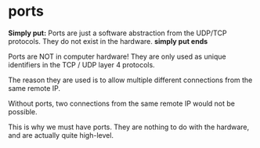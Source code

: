 
# ports

**Simply put:**
Ports are just a software abstraction from the UDP/TCP protocols.
They do not exist in the hardware.
**simply put ends**


Ports are NOT in computer hardware! They are only used as unique identifiers
in the TCP / UDP layer 4 protocols.

The reason they are used is to allow multiple different connections from the same
remote IP.

Without ports, two connections from the same remote IP would not be possible.

This is why we must have ports. They are nothing to do with the hardware,
and are actually quite high-level.



